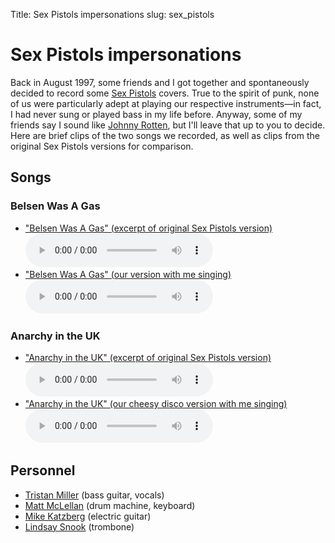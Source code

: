 Title: Sex Pistols impersonations
slug: sex_pistols

# Sex Pistols impersonations

Back in August 1997, some friends and I got together and spontaneously
decided to record some [Sex Pistols](https://en.wikipedia.org/wiki/Sex_Pistols) covers.
True to the spirit of punk, none of us were particularly adept at
playing our respective instruments—in fact, I had never sung or played
bass in my life before. Anyway, some of my friends say I sound like
[Johnny Rotten](https://en.wikipedia.org/wiki/Johnny_Rotten), but I'll leave that up to
you to decide. Here are brief clips of the two songs we recorded, as
well as clips from the original Sex Pistols versions for comparison.

Songs
-----

### Belsen Was A Gas

<div>
<ul>
<li><a href="https://files.nothingisreal.com/music/Sex_Pistols_-_Belsen_Was_A_Gas_(excerpt).mp3">"Belsen Was A Gas" (excerpt of original Sex Pistols version)</a><br />
 <audio controls>
  <source src="https://files.nothingisreal.com/music/Sex_Pistols_-_Belsen_Was_A_Gas_(excerpt).mp3" type="audio/mpeg">
  Your browser does not support the audio element.
  </audio> 
</li>
<li><a href="https://files.nothingisreal.com/music/Ravi_CRC_-_Belsen_Was_A_Gas.mp3">"Belsen Was A Gas" (our version with me singing)</a><br />
 <audio controls>
  <source src="https://files.nothingisreal.com/music/Ravi_CRC_-_Belsen_Was_A_Gas.mp3" type="audio/mpeg">
  Your browser does not support the audio element.
</audio> 
</li>
</ul>
</div>

### Anarchy in the UK

<div>
<ul>
<li><a href="https://files.nothingisreal.com/music/Sex_Pistols_-_Anarchy_in_the_UK_(excerpt).mp3">"Anarchy in the UK" (excerpt of original Sex Pistols version)</a><br />
 <audio controls>
  <source src="https://files.nothingisreal.com/music/Sex_Pistols_-_Anarchy_in_the_UK_(excerpt).mp3" type="audio/mpeg">
  Your browser does not support the audio element.
</audio> 
</li>
<li><a href="https://files.nothingisreal.com/music/Ravi_CRC_-_Anarchy_in_the_UK.mp3">"Anarchy in the UK" (our cheesy disco version with me singing)</a><br />
 <audio controls>
  <source src="https://files.nothingisreal.com/music/Ravi_CRC_-_Anarchy_in_the_UK.mp3" type="audio/mpeg">
  Your browser does not support the audio element.
  </audio> 
</li>
</ul>
</div>

Personnel
---------

-   [Tristan Miller](https://logological.org/) (bass guitar,
    vocals)
-   [Matt McLellan](http://counterpoint.frequency44.com/) (drum machine,
    keyboard)
-   [Mike Katzberg](http://geektrosexual.blogspot.de/) (electric guitar)
-   [Lindsay Snook](http://members.tripod.com/lindsay_snook/) (trombone)
